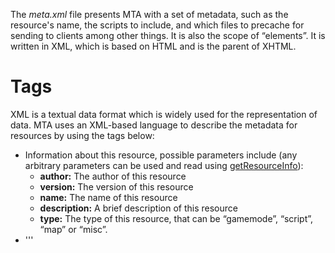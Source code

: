 The *meta.xml* file presents MTA with a set of metadata, such as the resource's name, the scripts to include, and which files to precache for sending to clients among other things. It is also the scope of “elements”. It is written in XML, which is based on HTML and is the parent of XHTML.

Tags
====

XML is a textual data format which is widely used for the representation of data. MTA uses an XML-based language to describe the metadata for resources by using the tags below:

-   **<info />** Information about this resource, possible parameters include (any arbitrary parameters can be used and read using [getResourceInfo](/docs/getresourceinfo.md "wikilink")):
    -   **author:** The author of this resource
    -   **version:** The version of this resource
    -   **name:** The name of this resource
    -   **description:** A brief description of this resource
    -   **type:** The type of this resource, that can be “gamemode”, “script”, “map” or “misc”.
-   '''
    <script />
    ''' Source code for this resource, possible parameters are:

    -   **src:** The file name of the source code
    -   **type:** The type of source code: “client”, “server” or “shared”.
    -   **cache:** When the script file type is “client”, this setting controls whether the file is saved on the clients' hard drive. Default is “true”. Using “false” will mean the file is not saved. *(Note: cache=false files are started at the client first, so lua file load order might differ when mixing cache settings)*
    -   **validate:** If set to “false”, compatibility checks are skipped.
-   **<map />** The map for a gamemode, possible parameters are:
    -   **src:** .map file name (can be path too eg. “maps/filename.map”)
    -   **dimension:** Dimension in which the map will be loaded (optional)
-   **<file />** A client-side file. Generally these are images, .txd, .col, .dff or .xml files. They'll be downloaded by clients when the resources is started (or on join)
    -   **src:** client-side file name (can be path too eg. “images/image.png”)

<!-- -->

-   **<include />** Include resources that this resource will use
    -   **resource:** Resource name that you want to start with this resource
    -   **minversion:** Minimum version that **resource** needs to be (optional)
    -   **maxversion:** Maximum version that **resource** needs to be (optional)
-   **<config />** Config file (.xml) can be accessed by resource, possible parameters are:
    -   **src:** The file name of the config file
    -   **type:** The type of the config file: “client” or “server”
-   **<export />** This exports functions from this resource, so other resources can use them with [call](/docs/call.md "wikilink")
    -   **function:** The function name
    -   **type** Whether function is exported server-side or client-side (valid values are: “client”, “server” and “shared”)
    -   **http:** Can the function be called via HTTP (true/false)
-   '''
    <html />
    '''

    -   **src:** The filename for the HTTP file (can be a path)
    -   **default:** The html file is one that is shown by default when visiting /resourceName/ on the server. Only one html can be default, the rest are ignored. (true/false)
    -   **raw:** The html file is not parsed by the Lua interpreter and is treated as binary data. Must be used for binary files (images mainly) (true/false)
-   **<settings> <setting name="" value=""/> </settings>:** Most gamemodes use [settings system](/docs/settings_system.md "wikilink") to let server admins to configure it how they like. For instance you could set round time and then use [get](/docs/get.md "wikilink") and [set](/docs/set.md "wikilink") to get the value or change it, respectively.
-   **<min_mta_version />** Minimum version requirements for this resource to run correctly. When authoring resources, the minimum version should usually be set to the current released version of MTA:SA (which at the moment is ""). See example for example.
    -   **client:** The minimum client version
    -   **server:** The minimum server version
-   **<aclrequest />** A list of [ACL](/docs/access_control_list.md "wikilink") rights this resource will need.

Example
-------

Heres an example of a meta file using some of the tags mentioned: {{\#tag:code | <meta>

`   `<info author="Slothman" type="gamemode" name="Stealth" />
`   `<config src="help.xml" type="client"/>

`   `<download_priority_group>`0`</download_priority_group>
`   `<min_mta_version client="{{Current Version|full}}" server="{{Current Version|full}}" />

`   `<sync_map_element_data>`false`</sync_map_element_data>

<script src="stealthmain_server.lua" />
<script src="noiseblip.lua" />
<script src="mission_timer.lua" />
<script src="gadgets_server.lua" />
<script src="gadgets_client.lua" type="client"/>
<script src="stealthmain_client.lua" type="client" validate="true"/>
<script src="noisebar.lua" type="client"/>
<script src="spycam.lua" type="client"/>
<script src="riemann_z_demonstration.lua" type="client" cache="false"/>
`   `<map src="base.map" dimension="1"/>

`   `<file src="riot_shield.txd" />
`   `<file src="riot_shield.dff" />
`   `<file src="riot_shield.col" />
`   `<file src="armor.png"/>
`   `<file src="camera.png"/>
`   `<file src="cloak.png" />
`   `<file src="goggles.png" />
`   `<file src="mine.png" />
`   `<file src="radar.png" />
`   `<file src="shield.png" />

`   `<include resource="scoreboard" />
`   `<include resource="killmessages" />
`   `<include resource="maplimits" />
`   `
`   `<export function="exampleExport1" type="server" />
`   `<export function="exampleExport2" type="client" />
`   `<export function="exampleExport3" type="shared" />

`   `<settings>
`        `<setting name="roundlimit" value="[6]" />` `
`    `<setting name="teamdamage" value="[1]" />` `
`    `<setting name="teambalance" value="[1]" />` `
`    `<setting name="spazammo" value="[25]" />` `
`    `<setting name="m4ammo" value="[100]" />
`    `<setting name="shotgunammo" value="[25]" />
`    `<setting name="sniperammo" value="[20]" />
`    `<setting name="ak47ammo" value="[120]" />
`    `<setting name="rifleammo" value="[40]" />
`    `<setting name="deserteagleammo" value="[45]" />
`    `<setting name="pistolammo" value="[132]" />
`    `<setting name="uziammo" value="[150]" />
`    `<setting name="tec9ammo" value="[150]" />
`    `<setting name="silencedammo" value="[65]" />
`    `<setting name="grenadeammo" value="[4]" />
`    `<setting name="satchelammo" value="[4]" />
`    `<setting name="teargasammo" value="[4]" />
`    `<setting name="molatovammo" value="[4]" />
`    `<setting name="isAllowedToShoot" value="true" />
`    `</settings>

`    `<aclrequest>
`    `<right name="function.startResource" access="true" />
`    `<right name="function.stopResource" access="true" />
`    `<right name="function.setPlayerMuted" access="true" />
`    `</aclrequest>

</meta> |lang=“xml”}} [Category:Scripting Concepts](/docs/category:scripting_concepts.md "wikilink") [cs:Meta.xml](/docs/cs:meta.xml.md "wikilink") [de:Meta.xml](/docs/de:meta.xml.md "wikilink") [es:Sobre el archivo “meta.xml”](/docs/es:sobre_el_archivo_"meta.xml".md "wikilink") [it:Meta.xml](/docs/it:meta.xml.md "wikilink") [pl:Meta.xml](/docs/pl:meta.xml.md "wikilink") [ru:Meta.xml](/docs/ru:meta.xml.md "wikilink")
